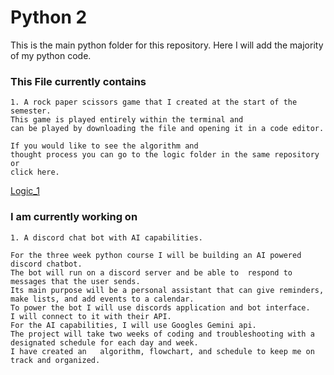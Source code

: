 # Python 2

This is the main python folder for this repository. Here I will add the majority of my python code. 

### This File currently contains

    1. A rock paper scissors game that I created at the start of the semester. 
    This game is played entirely within the terminal and 
    can be played by downloading the file and opening it in a code editor. 
    
    If you would like to see the algorithm and 
    thought process you can go to the logic folder in the same repository or 
    click here.

[Logic_1](https://github.com/romanrocks4/dae_6_month/tree/main/logic_1)

### I am currently working on 

    1. A discord chat bot with AI capabilities. 

    For the three week python course I will be building an AI powered discord chatbot. 
    The bot will run on a discord server and be able to  respond to messages that the user sends.
    Its main purpose will be a personal assistant that can give reminders, 
    make lists, and add events to a calendar. 
    To power the bot I will use discords application and bot interface. 
    I will connect to it with their API. 
    For the AI capabilities, I will use Googles Gemini api.
    The project will take two weeks of coding and troubleshooting with a designated schedule for each day and week.
    I have created an   algorithm, flowchart, and schedule to keep me on track and organized.    

